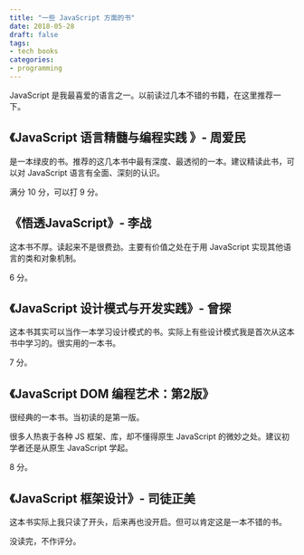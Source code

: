 ```yaml
---
title: "一些 JavaScript 方面的书"
date: 2018-05-28
draft: false
tags:
- tech books
categories:
- programming
---
```




JavaScript 是我最喜爱的语言之一。以前读过几本不错的书籍，在这里推荐一下。


## 《JavaScript 语言精髓与编程实践 》- 周爱民

是一本绿皮的书。推荐的这几本书中最有深度、最透彻的一本。建议精读此书，可以对 JavaScript 语言有全面、深刻的认识。

满分 10 分，可以打 9 分。

## 《悟透JavaScript》- 李战

这本书不厚。读起来不是很费劲。主要有价值之处在于用 JavaScript 实现其他语言的类和对象机制。

6 分。

## 《JavaScript 设计模式与开发实践》- 曾探

这本书其实可以当作一本学习设计模式的书。实际上有些设计模式我是首次从这本书中学习的。很实用的一本书。

7 分。

## 《JavaScript DOM 编程艺术：第2版》

很经典的一本书。当初读的是第一版。

很多人热衷于各种 JS 框架、库，却不懂得原生 JavaScript 的微妙之处。建议初学者还是从原生 JavaScript 学起。

8 分。

## 《JavaScript 框架设计》- 司徒正美

这本书实际上我只读了开头，后来再也没开启。但可以肯定这是一本不错的书。

没读完，不作评分。